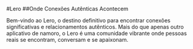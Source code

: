 #Lero
##Onde Conexões Autênticas Acontecem

Bem-vindo ao Lero, o destino definitivo para encontrar conexões significativas e relacionamentos autênticos. Mais do que apenas outro aplicativo de namoro, o Lero é uma comunidade vibrante onde pessoas reais se encontram, conversam e se apaixonam.
 
